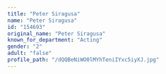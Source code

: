 ```yaml
---
title: "Peter Siragusa"
name: "Peter Siragusa"
id: "154693"
original_name: "Peter Siragusa"
known_for_department: "Acting"
gender: "2"
adult: "false"
profile_path: "/dQQBeNiWO0lMYhTeniIYxc5iyXJ.jpg"
---
```

